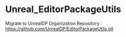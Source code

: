 # Unreal_EditorPackageUtils

Migrate to UnrealDP Organization Repository
: https://github.com/UnrealDP/EditorPackageUtils.git
